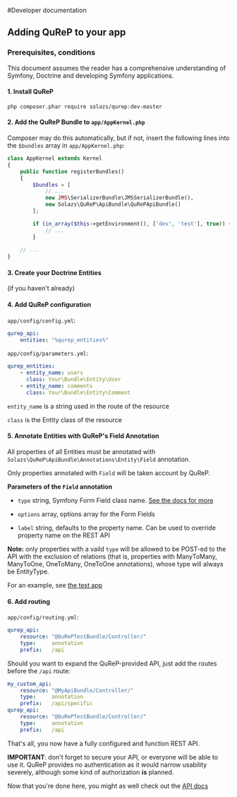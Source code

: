 #Developer documentation

## Adding QuReP to your app

### Prerequisites, conditions
This document assumes the reader has a comprehensive understanding of Symfony, Doctrine and developing Symfony applications. 

#### 1. Install QuReP

`php composer.phar require solazs/qurep:dev-master`

#### 2. Add the QuReP Bundle to `app/AppKernel.php`

Composer may do this automatically, but if not, insert the following lines into the `$bundles` array in
`app/AppKernel.php`:

```php
class AppKernel extends Kernel
{
    public function registerBundles()
    {
        $bundles = [
            // ...
            new JMS\SerializerBundle\JMSSerializerBundle(),
            new Solazs\QuReP\ApiBundle\QuRePApiBundle()
        ];

        if (in_array($this->getEnvironment(), ['dev', 'test'], true)) {
            // ...
        }
        
    // ...
}
```

#### 3. Create your Doctrine Entities

(if you haven't already)

#### 4. Add QuReP configuration

`app/config/config.yml`:
```yaml
qurep_api:
    entities: "%qurep_entities%"
```

`app/config/parameters.yml`:
```yaml
qurep_entities:
    - entity_name: users
      class: Your\Bundle\Entity\User
    - entity_name: comments
      class: Your\Bundle\Entity\Comment
```

`entity_name` is a string used in the route of the resource

`class` is the Entity class of the resource


#### 5. Annotate Entities with QuReP's Field Annotation

All properties of all Entities must be annotated with `Solazs\QuReP\ApiBundle\Annotations\Entity\Field` annotation.

Only properties annotated with `Field` will be taken account by QuReP.

**Parameters of the `Field` annotation**

* `type` string, Symfony Form Field class name. 
[See the docs for more](http://symfony.com/doc/current/reference/forms/types.html)

* `options` array, options array for the Form Fields

* `label` string, defaults to the property name. Can be used to override property name on the REST API

**Note:** only properties with a vaild `type` will be allowed to be POST-ed to the API with the exclusion of relations
(that is, properties with ManyToMany, ManyToOne, OneToMany, OneToOne annotations), whose type will always be EntityType.

For an example, see [the test app](https://github.com/solazs/qurep-testing/tree/master/src/QuRePTestBundle/Entity)

#### 6. Add routing

`app/config/routing.yml`:
```yaml
qurep_api:
    resource: "@QuRePTestBundle/Controller/"
    type:     annotation
    prefix:   /api
```

Should you want to expand the QuReP-provided API, just add the routes before the `/api` route:

```yaml
my_custom_api:
    resource: "@MyApiBundle/Controller/"
    type:     annotation
    prefix:   /api/specific
qurep_api:
    resource: "@QuRePTestBundle/Controller/"
    type:     annotation
    prefix:   /api
```

That's all, you now have a fully configured and function REST API.

**IMPORTANT**: don't forget to secure your API, or everyone will be able to use it.
QuReP provides no authentication as it would narrow usability severely, although some kind of 
authorization **is** planned.

Now that you're done here, you might as well check out the [API docs](rest.md)
